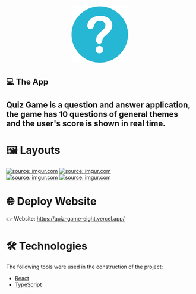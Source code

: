 <h1 align="center">
  <img alt="Logo" src="/public/logo.svg" width="30%"/>
  <br>
  <h2>💻 The App</h2>
  <h2> Quiz Game is a question and answer application, the game has 10 questions of general themes and the user's score is shown in real time.</h2>
</h1>

# 🖼 Layouts

<span><a href="https://imgur.com/5TWaEYf"><img src="https://i.imgur.com/5TWaEYf.png" title="source: imgur.com" width="400px"/></a></span>
<span><a href="https://imgur.com/Y4krkfX"><img src="https://i.imgur.com/Y4krkfX.png" title="source: imgur.com" width="400px"/></a></span>
<br>
<span><a href="https://imgur.com/EuSXGuF"><img src="https://i.imgur.com/EuSXGuF.png" title="source: imgur.com" width="400px"/></a></span>
<span><a href="https://imgur.com/wx57LZS"><img src="https://i.imgur.com/wx57LZS.png" title="source: imgur.com" width="400px"/></a></span>

# 🌐 Deploy Website
👉 Website: https://quiz-game-eight.vercel.app/

# 🛠 Technologies

The following tools were used in the construction of the project:

- [React](https://pt-br.reactjs.org/)
- [TypeScript](https://www.typescriptlang.org/)

